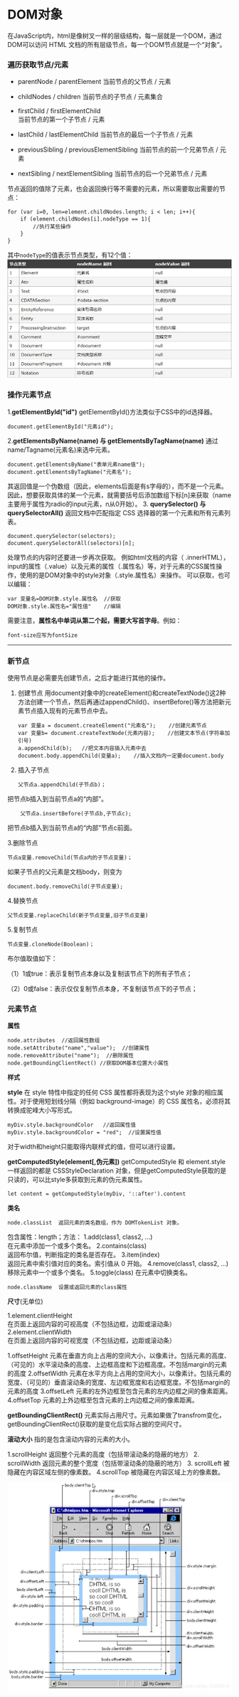 DOM对象
===================
在JavaScript内，html是像树叉一样的层级结构，每一层就是一个DOM，通过DOM可以访问 HTML 文档的所有层级节点，每一个DOM节点就是一个“对象”。

###  遍历获取节点/元素

 - parentNode /  parentElement
当前节点的父节点 / 元素

 - childNodes / children
当前节点的子节点 / 元素集合

 - firstChild / firstElementChild	
当前节点的第一个子节点 / 元素

 - lastChild / lastElementChild
当前节点的最后一个子节点 / 元素

 - previousSibling / previousElementSibling
当前节点的前一个兄弟节点 / 元素

 - nextSibling / nextElementSibling
当前节点的后一个兄弟节点 / 元素

节点返回的值除了元素，也会返回换行等不需要的元素，所以需要取出需要的节点：

    for (var i=0, len=element.childNodes.length; i < len; i++){ 
        if (element.childNodes[i].nodeType == 1){ 
            //执行某些操作
        } 
    }
其中`nodeType`的值表示节点类型，有12个值：
![](./相关文件/17.1.JPG)


###  操作元素节点

1.**getElementById("id")**
getElementById()方法类似于CSS中的id选择器。

    document.getElementById("元素id");

2.**getElementsByName(name) 与 getElementsByTagName(name)**
通过name/Tagname(元素名)来选中元素。

    document.getElementsByName("表单元素name值");
    document.getElementsByTagName("元素名");
其返回值是一个伪数组（因此，elements后面是有s字母的），而不是一个元素。
因此，想要获取具体的某一个元素，就需要括号后添加数组下标[n]来获取（name主要用于属性为radio的input元素，n从0开始）。
3. **querySelector() 与 querySelectorAll()**
 返回文档中匹配指定 CSS 选择器的第一个元素和所有元素列表。

    document.querySelector(selectors);
    document.querySelectorAll(selectors)[n];

处理节点的内容时还要进一步再次获取。
例如html文档的内容（ .innerHTML），input的属性（.value）以及元素的属性（.属性名）等，对于元素的CSS属性操作，使用的是DOM对象中的style对象（.style.属性名）来操作。
可以获取，也可以编辑：
    
    var 变量名=DOM对象.style.属性名  //获取
    DOM对象.style.属性名="属性值"    //编辑
需要注意，**属性名中单词从第二个起，需要大写首字母**。例如：

    font-size应写为fontSize

----------


###  新节点
使用节点是必需要先创建节点，之后才能进行其他的操作。

 1. 创建节点
用document对象中的createElement()和createTextNode()这2种方法创建一个节点，然后再通过appendChild()、insertBefore()等方法把新元素节点插入现有的元素节点中去。


        var 变量a = document.createElement("元素名");    //创建元素节点
        var 变量b= document.createTextNode(元素内容);    //创建文本节点(字符串加引号)
        a.appendChild(b);   //把文本内容插入元素中去
        document.body.appendChild(变量a);    //插入文档内一定要document.body
 2. 插入子节点

        父节点a.appendChild(子节点b)；
把节点b插入到当前节点a的“内部”。

        父节点a.insertBefore(子节点b,子节点c);

把节点b插入到当前节点a的“内部”节点c前面。

3.删除节点

    节点a变量.removeChild(节点a内的子节点变量)；
如果子节点的父元素是文档body，则变为

    document.body.removeChild(子节点变量);


4.替换节点

    父节点变量.replaceChild(新子节点变量,旧子节点变量)

5.复制节点

    节点变量.cloneNode(Boolean)；
布尔值取值如下：

（1）1或true：表示复制节点本身以及复制该节点下的所有子节点；

（2）0或false：表示仅仅复制节点本身，不复制该节点下的子节点；



###  元素节点
**属性**

    node.attributes  //返回属性数组
    node.setAttribute("name","value");  //创建属性
    node.removeAttribute("name");  //删除属性
    node.getBoundingClientRect() //获取DOM基本位置大小属性

**样式**

**style**
在 style 特性中指定的任何 CSS 属性都将表现为这个style 对象的相应属性。对于使用短划线分隔（例如 background-image）的 CSS 属性名，必须将其转换成驼峰大小写形式。

    myDiv.style.backgroundColor   //返回属性值
    myDiv.style.backgroundColor = "red";  //设置属性值
对于width和height只能取得内联样式的值，但可以进行设置。

**getComputedStyle(element[,伪元素])**
getComputedStyle 和 element.style 一样返回的都是 CSSStyleDeclaration 对象，但是getComputedStyle获取的是只读的，可以比style多获取到元素的伪元素属性。
```
let content = getComputedStyle(myDiv, '::after').content
```

**类名**

    node.classList	返回元素的类名数组，作为 DOMTokenList 对象。
包含属性：length；方法：
1.add(class1, class2, ...)	
在元素中添加一个或多个类名。
2.contains(class)	
返回布尔值，判断指定的类名是否存在。
3.item(index)	
返回元素中索引值对应的类名。索引值从 0 开始。
4.remove(class1, class2, ...)	
移除元素中一个或多个类名。
5.toggle(class)
在元素中切换类名。

    node.className	设置或返回元素的class属性

**尺寸**(无单位)

1.element.clientHeight	
在页面上返回内容的可视高度（不包括边框，边距或滚动条）
2.element.clientWidth	
在页面上返回内容的可视宽度（不包括边框，边距或滚动条）


1.offsetHeight
元素在垂直方向上占用的空间大小，以像素计。包括元素的高度、（可见的）水平滚动条的高度、上边框高度和下边框高度。不包括margin的元素的高度
2.offsetWidth
元素在水平方向上占用的空间大小，以像素计。包括元素的宽度、（可见的）垂直滚动条的宽度、左边框宽度和右边框宽度。不包括margin的元素的高度
3.offsetLeft
元素的左外边框至包含元素的左内边框之间的像素距离。
4.offsetTop
元素的上外边框至包含元素的上内边框之间的像素距离。

**getBoundingClientRect()**
元素实际占用尺寸。元素如果做了transfrom变化，getBoundingClientRect()获取的是变化后实际占据的空间尺寸。

**滚动大小**
指的是包含滚动内容的元素的大小。

1.scrollHeight
返回整个元素的高度（包括带滚动条的隐蔽的地方）
2. scrollWidth
返回元素的整个宽度（包括带滚动条的隐蔽的地方）
3. scrollLeft
被隐藏在内容区域左侧的像素数。
4.scrollTop
被隐藏在内容区域上方的像素数。

![](./相关文件/17.2.JPG)